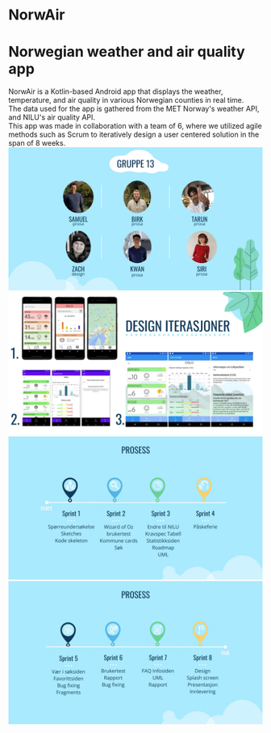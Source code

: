 # NorwAir
Norwegian weather and air quality app
=======
NorwAir is a Kotlin-based Android app that displays the weather, temperature, and air quality in various Norwegian counties in real time.</br>
The data used for the app is gathered from the MET Norway's weather API, and NILU's air quality API.</br>
This app was made in collaboration with a team of 6, where we utilized agile methods such as Scrum to iteratively design a user centered solution in the span of 8 weeks.
![alt text](https://github.com/zegonsho/Norwair_App/blob/master/pictures/team.JPG)
![alt text](https://github.com/zegonsho/Norwair_App/blob/master/pictures/iterations.JPG)
![alt text](https://github.com/zegonsho/Norwair_App/blob/master/pictures/sprints_1.JPG)
![alt text](https://github.com/zegonsho/Norwair_App/blob/master/pictures/sprints_2.JPG)
